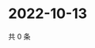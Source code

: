 # 2022-10-13

共 0 条

<!-- BEGIN WEIBO -->
<!-- 最后更新时间 Thu Oct 13 2022 06:19:05 GMT+0800 (China Standard Time) -->

<!-- END WEIBO -->
